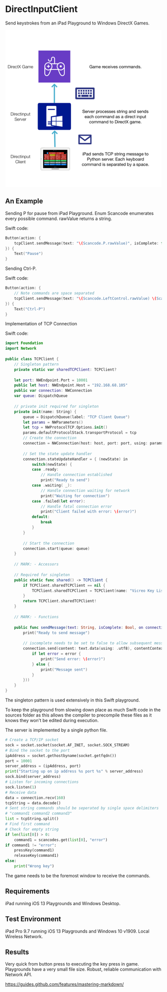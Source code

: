 # DirectInputClient
 Send keystrokes from an iPad Playground to Windows DirectX Games.
 
 ![Playground Screenshot](https://github.com/freecodecampster/DirectInputServer/blob/master/images/DI.jpeg)
 
## An Example

Sending P for pause from iPad Playground. Enum Scancode enumerates every possible command. rawValue returns a string.

Swift code:

```swift
Button(action: {
    tcpClient.sendMessage(text: "\(Scancode.P.rawValue)", isComplete: false, on: tcpClient.connection)
}) {
    Text("Pause")
}
```
Sending Ctrl-P.

Swift code:

```swift
Button(action: {
    // Note commands are space separated
    tcpClient.sendMessage(text: "\(Scancode.LeftControl.rawValue) \(Scancode.P.rawValue)", isComplete: false, on: tcpClient.connection)
}) {
    Text("Ctrl-P")
}
```
Implementation of TCP Connection

Swift code:
```swift
import Foundation
import Network

public class TCPClient {
    // Singleton pattern
    private static var sharedTCPClient: TCPClient?
    
    let port: NWEndpoint.Port = 10001
    public let host: NWEndpoint.Host = "192.168.68.105"
    public var connection: NWConnection
    var queue: DispatchQueue
    
    // private init required for singleton
    private init(name: String) {
        queue = DispatchQueue(label: "TCP Client Queue")
        let params = NWParameters()
        let tcp = NWProtocolTCP.Options.init()
        params.defaultProtocolStack.transportProtocol = tcp
        // Create the connection
        connection = NWConnection(host: host, port: port, using: params)
        
        // Set the state update handler
        connection.stateUpdateHandler = { (newState) in 
            switch(newState) {
            case .ready:
                // Handle connection established
                print("Ready to send")
            case .waiting( _):
                // Handle connection waiting for network
                print("Waiting for connection")
            case .failed(let error):
                // Handle fatal connection error
                print("Client failed with error: \(error)")
            default:
                break
            }
        }
        
        // Start the connection
        connection.start(queue: queue)
    }
    
    // MARK: - Accessors
    
    // Required for singleton
    public static func shared() -> TCPClient {
        if TCPClient.sharedTCPClient == nil {
            TCPClient.sharedTCPClient = TCPClient(name: "Vicreo Key Listener")
        }
        return TCPClient.sharedTCPClient!
    }
    
    // MARK: - Functions
    
    public func sendMessage(text: String, isComplete: Bool, on connection: NWConnection) {
        print("Ready to send message")
        
        // iscomplete needs to be set to false to allow subsequent messages. Only send iscomplete: true after the final message to close the connection.
        connection.send(content: text.data(using: .utf8), contentContext: NWConnection.ContentContext.finalMessage, isComplete: isComplete, completion: NWConnection.SendCompletion.contentProcessed({ (error) in
            if let error = error {
                print("Send error: \(error)")
            } else {
                print("Message sent")
            }
        }))
    }
}
```

The singleton pattern is used extensively in this Swift playground.

To keep the playground from slowing down place as much Swift code in the sources folder as this allows the compiler to precompile these files as it knows they won't be edited during execution.

The server is implemented by a single python file.

```python
# Create a TCP/IP socket
sock = socket.socket(socket.AF_INET, socket.SOCK_STREAM)
# Bind the socket to the port
ipAddress = socket.gethostbyname(socket.getfqdn())
port = 10001
server_address = (ipAddress, port)
print("Starting up on ip address %s port %s" % server_address)
sock.bind(server_address)
# Listen for incoming connections
sock.listen(1)
# Receive data
data = connection.recv(160)
tcpString = data.decode()
# Sent string commands should be seperated by single space delimiters
# "command1 command2 command3"
list = tcpString.split()
# Find first command
# Check for empty string
if len(list[0]) > 0:
    command1 = scancodes.get(list[0], "error")
if command1 != "error":
    pressKey(command1)
    releaseKey(command1)
else:
    print("Wrong key")
```
The game needs to be the foremost window to receive the commands.

## Requirements

iPad running iOS 13 Playgrounds and
Windows Desktop.


## Test Environment
iPad Pro 9.7 running iOS 13 Playgrounds
and Windows 10 v1909.
Local Wireless Network.

## Results 
Very quick from button press to executing the key press in game. Playgrounds have a very small file size. Robust, reliable communication with Network API.

https://guides.github.com/features/mastering-markdown/
